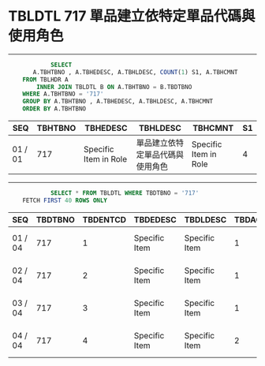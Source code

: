 # TBLDTL 717 單品建立依特定單品代碼與使用角色 

---

```sql
            SELECT
       A.TBHTBNO , A.TBHEDESC, A.TBHLDESC, COUNT(1) S1, A.TBHCMNT
    FROM TBLHDR A
        INNER JOIN TBLDTL B ON A.TBHTBNO = B.TBDTBNO
    WHERE A.TBHTBNO = '717'
    GROUP BY A.TBHTBNO , A.TBHEDESC, A.TBHLDESC, A.TBHCMNT
    ORDER BY A.TBHTBNO

```

|SEQ|TBHTBNO|TBHEDESC|TBHLDESC|TBHCMNT|S1|
| -- | -- | -- | -- | -- | -- |
|01 / 01|717|Specific Item in Role|單品建立依特定單品代碼與使用角色|Specific Item in Role|4|


---


```sql
            SELECT * FROM TBLDTL WHERE TBDTBNO = '717'
    FETCH FIRST 40 ROWS ONLY

```

|SEQ|TBDTBNO|TBDENTCD|TBDEDESC|TBDLDESC|TBDACCES|TBDNUM1|TBDNUM2|TBDNUM3|TBDNUM4|TBDCHA1|TBDCHA2|TBDCHA3|TBDCHA4|TBDDAT1|TBDDAT2|TBDCRE|TBDUPD|TBDUSR|
| -- | -- | -- | -- | -- | -- | -- | -- | -- | -- | -- | -- | -- | -- | -- | -- | -- | -- | -- |
|01 / 04|717|1|Specific Item|Specific Item|1|null|null|null|null|buyer|C|null|null|null|null|2012-06-27 00:00:00.0|2013-08-22 20:48:35.0|WF-TEST|
|02 / 04|717|2|Specific Item|Specific Item|1|null|null|null|null|buyer|B|null|null|null|null|2012-06-26 00:00:00.0|2013-08-22 20:48:35.0|WF-TEST|
|03 / 04|717|3|Specific Item|Specific Item|1|null|null|null|null|manager|C|null|null|null|null|2012-06-28 00:00:00.0|2013-08-22 20:48:35.0|WF-TEST|
|04 / 04|717|4|Specific Item|Specific Item|2|null|null|null|null|buyer|F|null|null|null|null|2013-02-18 08:13:41.0|2013-08-22 20:48:35.0|WF-TEST|


